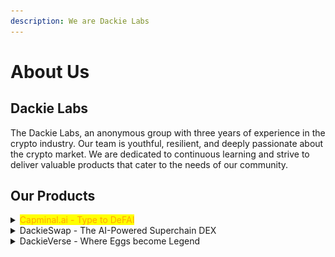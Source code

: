 ```yaml
---
description: We are Dackie Labs
---
```


# About Us

## Dackie Labs <a href="#dackie-labs" id="dackie-labs"></a>

The Dackie Labs, an anonymous group with three years of experience in the crypto industry. Our team is youthful, resilient, and deeply passionate about the crypto market. We are dedicated to continuous learning and strive to deliver valuable products that cater to the needs of our community.

## Our Products

<details>

<summary><mark style="color:orange;">Capminal.ai - Type to DeFAI</mark></summary>

<figure><img src="../.gitbook/assets/cap_square_1000x1000.png" alt="" width="188"><figcaption></figcaption></figure>

Type to DeFAI with Capminal.ai!&#x20;

Powered by Captain Dackie, our AI-driven terminal delivers lightning-fast swaps, secure portfolio control, seamless token deployment and real-time DeFi insights. Trade smarter, win bigger.

Website: [https://capminal.ai/](https://capminal.ai/)

X: [https://x.com/captain\_dackie](https://x.com/captain_dackie)

Warpcast: [https://warpcast.com/captaindackie](https://warpcast.com/captaindackie)

</details>

<details>

<summary>DackieSwap - The AI-Powered Superchain DEX</summary>

<figure><img src="../.gitbook/assets/dackieswap_logo.png" alt="" width="188"><figcaption></figcaption></figure>

DackieSwap is the AI-Powered Superchain DEX for intelligent trading route optimization, ensuring seamless and efficient swaps for users.

Website: [https://dackieswap.xyz/](https://dackieswap.xyz/)

X: [https://x.com/DackieSwap](https://x.com/DackieSwap)&#x20;

Warpcast: [https://warpcast.com/\~/channel/dackieswap](https://warpcast.com/~/channel/dackieswap)

Telegram Channel: [https://t.me/dackieswapchannel](https://t.me/dackieswapchannel)&#x20;

</details>

<details>

<summary>DackieVerse - Where Eggs become Legend</summary>

<figure><img src="../.gitbook/assets/dackieverse_color.png" alt="" width="188"><figcaption></figcaption></figure>

DackieVerse is the magical digital world where eggs become legend, bringing together community and adventure.

Opensea: [https://opensea.io/collection/dackieonbaseofficial](https://opensea.io/collection/dackieonbaseofficial)

X: [https://x.com/DackieVerse](https://x.com/DackieVerse)

Warpcast: [https://warpcast.com/\~/channel/dackie](https://warpcast.com/~/channel/dackie)

Telegram Channel: [https://t.me/dackiechannel](https://t.me/dackiechannel)

</details>
